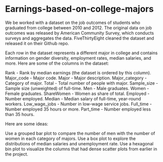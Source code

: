# Earnings-based-on-college-majors


We be worked with a dataset on the job outcomes of students who graduated from college between 2010 and 2012. The original data on job outcomes was released by American Community Survey, which conducts surveys and aggregates the data. FiveThirtyEight cleaned the dataset and released it on their Github repo.

Each row in the dataset represents a different major in college and contains information on gender diversity, employment rates, median salaries, and more. Here are some of the columns in the dataset:

Rank - Rank by median earnings (the dataset is ordered by this column).
Major_code - Major code.
Major - Major description.
Major_category - Category of major.
Total - Total number of people with major.
Sample_size - Sample size (unweighted) of full-time.
Men - Male graduates.
Women - Female graduates.
ShareWomen - Women as share of total.
Employed - Number employed.
Median - Median salary of full-time, year-round workers.
Low_wage_jobs - Number in low-wage service jobs.
Full_time - Number employed 35 hours or more.
Part_time - Number employed less than 35 hours.

Here are some ideas:

Use a grouped bar plot to compare the number of men with the number of women in each category of majors.
Use a box plot to explore the distributions of median salaries and unemployment rate.
Use a hexagonal bin plot to visualize the columns that had dense scatter plots from earlier in the project.
